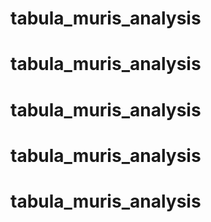 # tabula_muris_analysis
# tabula_muris_analysis
# tabula_muris_analysis
# tabula_muris_analysis
# tabula_muris_analysis
